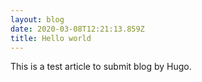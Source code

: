 ```yaml
---
layout: blog
date: 2020-03-08T12:21:13.859Z
title: Hello world
---
```

This is a test article to submit blog by Hugo.